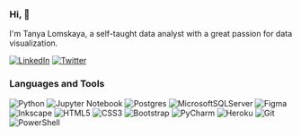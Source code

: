 ### Hi, 👋

I'm Tanya Lomskaya, a self-taught data analyst with a great passion for data visualization.

[![LinkedIn](https://img.shields.io/badge/linkedin-%230077B5.svg?style=for-the-badge&logo=linkedin&logoColor=white)](https://www.linkedin.com/in/tanya-lomskaya/)
[![Twitter](https://img.shields.io/badge/Twitter-%231DA1F2.svg?style=for-the-badge&logo=Twitter&logoColor=white)](https://twitter.com/ta___kaya/)

### Languages and Tools 

![Python](https://img.shields.io/badge/python-030405?style=for-the-badge&logo=python&logoColor=white) 
![Jupyter Notebook](https://img.shields.io/badge/jupyter-%231e3a43.svg?style=for-the-badge&logo=jupyter&logoColor=white) 
![Postgres](https://img.shields.io/badge/postgres-%23455e4f.svg?style=for-the-badge&logo=postgresql&logoColor=white) 
![MicrosoftSQLServer](https://img.shields.io/badge/Microsoft%20SQL%20Server-72743b?style=for-the-badge&logo=microsoft%20sql%20server&logoColor=white)
![Figma](https://img.shields.io/badge/figma-%23b18b36.svg?style=for-the-badge&logo=figma&logoColor=white) 
![Inkscape](https://img.shields.io/badge/Inkscape-eb9d69?style=for-the-badge&logo=inkscape&logoColor=white) 
![HTML5](https://img.shields.io/badge/html5-%23121f26.svg?style=for-the-badge&logo=html5&logoColor=white)
![CSS3](https://img.shields.io/badge/css3-%23315051.svg?style=for-the-badge&logo=css3&logoColor=white) 
![Bootstrap](https://img.shields.io/badge/bootstrap-%235a6846.svg?style=for-the-badge&logo=bootstrap&logoColor=white) 
![PyCharm](https://img.shields.io/badge/pycharm-8f8033?style=for-the-badge&logo=pycharm&logoColor=white)
![Heroku](https://img.shields.io/badge/heroku-%23d19449.svg?style=for-the-badge&logo=heroku&logoColor=white)
![Git](https://img.shields.io/badge/git-%23f9a78e.svg?style=for-the-badge&logo=git&logoColor=white)
![PowerShell](https://img.shields.io/badge/PowerShell-%23fdb3b2.svg?style=for-the-badge&logo=powershell&logoColor=white) 
